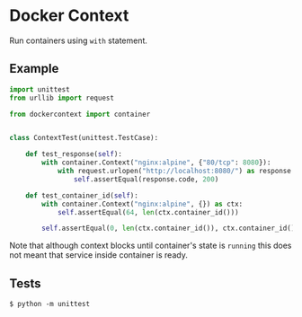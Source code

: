 # Docker Context
Run containers using `with` statement. 
## Example
```python
import unittest
from urllib import request

from dockercontext import container


class ContextTest(unittest.TestCase):

    def test_response(self):
        with container.Context("nginx:alpine", {"80/tcp": 8080}):
            with request.urlopen("http://localhost:8080/") as response:
                self.assertEqual(response.code, 200)

    def test_container_id(self):
        with container.Context("nginx:alpine", {}) as ctx:
            self.assertEqual(64, len(ctx.container_id()))

        self.assertEqual(0, len(ctx.container_id()), ctx.container_id())
```
Note that although context blocks until container's state is `running` this does not meant that service inside container is ready. 

## Tests
`$ python -m unittest`